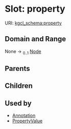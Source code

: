 
# Slot: property




URI: [kgcl_schema:property](https://w3id.org/kgcl-schema/property)


## Domain and Range

None &#8594;  <sub>0..1</sub> [Node](Node.md)

## Parents


## Children


## Used by

 * [Annotation](Annotation.md)
 * [PropertyValue](PropertyValue.md)
